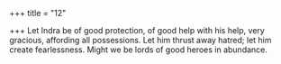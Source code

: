 +++
title = "12"

+++
Let Indra be of good protection, of good help with his help, very  gracious, affording all possessions.
Let him thrust away hatred; let him create fearlessness. Might we be  lords of good heroes in abundance.